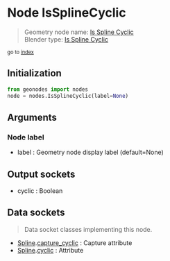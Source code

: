 
# Node IsSplineCyclic

> Geometry node name: [Is Spline Cyclic](https://docs.blender.org/manual/en/latest/modeling/geometry_nodes/material/is_spline_cyclic.html)<br>
  Blender type: [Is Spline Cyclic](https://docs.blender.org/api/current/bpy.types.GeometryNodeInputSplineCyclic.html)
  
<sub>go to [index](/docs/index.md)</sub>

## Initialization

```python
from geonodes import nodes
node = nodes.IsSplineCyclic(label=None)
```



## Arguments


### Node label

- label : Geometry node display label (default=None)

## Output sockets

- cyclic : Boolean

## Data sockets

> Data socket classes implementing this node.
  
  
- [Spline](/docs/sockets/Spline.md).[capture_cyclic](/docs/sockets/Spline.md#capture_cyclic) : Capture attribute
- [Spline](/docs/sockets/Spline.md).[cyclic](/docs/sockets/Spline.md#cyclic) : Attribute
  
